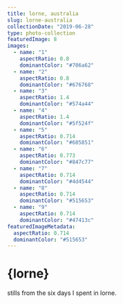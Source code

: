 ```yaml
---
title: lorne, australia
slug: lorne-australia
collectionDate: "2019-06-28"
type: photo-collection
featuredImage: 8
images:
  - name: "1"
    aspectRatio: 0.8
    dominantColor: "#706a62"
  - name: "2"
    aspectRatio: 0.8
    dominantColor: "#676768"
  - name: "3"
    aspectRatio: 1.4
    dominantColor: "#574a44"
  - name: "4"
    aspectRatio: 1.4
    dominantColor: "#5f524f"
  - name: "5"
    aspectRatio: 0.714
    dominantColor: "#685851"
  - name: "6"
    aspectRatio: 0.773
    dominantColor: "#847c77"
  - name: "7"
    aspectRatio: 0.714
    dominantColor: "#4d4544"
  - name: "8"
    aspectRatio: 0.714
    dominantColor: "#515653"
  - name: "9"
    aspectRatio: 0.714
    dominantColor: "#47413c"
featuredImageMetadata:
  aspectRatio: 0.714
  dominantColor: "#515653"
---
```


# {lorne}

stills from the six days I spent in lorne.
